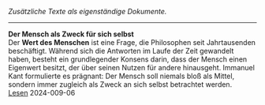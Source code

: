 *Zusätzliche Texte als eigenständige Dokumente.*


   
----

**Der Mensch als Zweck für sich selbst**   
Der **Wert des Menschen** ist eine Frage, die Philosophen seit Jahrtausenden beschäftigt. Während sich die Antworten im Laufe der Zeit gewandelt haben, besteht ein grundlegender Konsens darin, dass der Mensch einen Eigenwert besitzt, der über seinen Nutzen für andere hinausgeht. Immanuel Kant formulierte es prägnant: Der Mensch soll niemals bloß als Mittel, sondern immer zugleich als Zweck an sich selbst betrachtet werden.    
[Lesen](./der-mensch-als-selbstzweck/) 2024-009-06



